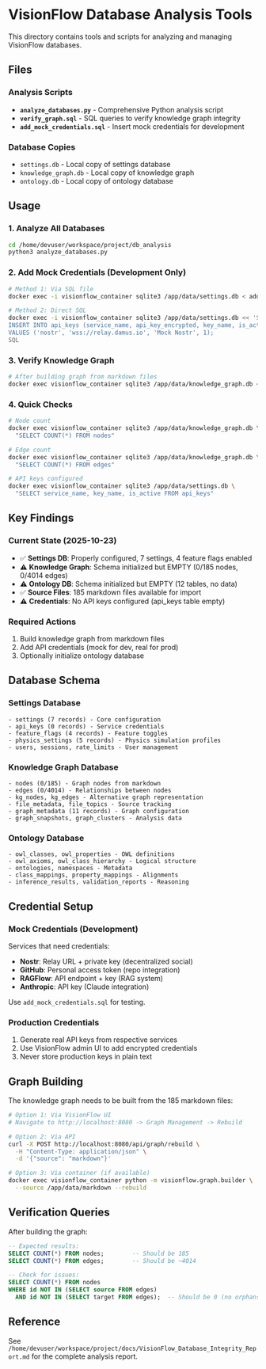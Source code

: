 # VisionFlow Database Analysis Tools

This directory contains tools and scripts for analyzing and managing VisionFlow databases.

## Files

### Analysis Scripts
- **`analyze_databases.py`** - Comprehensive Python analysis script
- **`verify_graph.sql`** - SQL queries to verify knowledge graph integrity
- **`add_mock_credentials.sql`** - Insert mock credentials for development

### Database Copies
- `settings.db` - Local copy of settings database
- `knowledge_graph.db` - Local copy of knowledge graph
- `ontology.db` - Local copy of ontology database

## Usage

### 1. Analyze All Databases
```bash
cd /home/devuser/workspace/project/db_analysis
python3 analyze_databases.py
```

### 2. Add Mock Credentials (Development Only)
```bash
# Method 1: Via SQL file
docker exec -i visionflow_container sqlite3 /app/data/settings.db < add_mock_credentials.sql

# Method 2: Direct SQL
docker exec -i visionflow_container sqlite3 /app/data/settings.db << 'SQL'
INSERT INTO api_keys (service_name, api_key_encrypted, key_name, is_active)
VALUES ('nostr', 'wss://relay.damus.io', 'Mock Nostr', 1);
SQL
```

### 3. Verify Knowledge Graph
```bash
# After building graph from markdown files
docker exec visionflow_container sqlite3 /app/data/knowledge_graph.db < verify_graph.sql
```

### 4. Quick Checks
```bash
# Node count
docker exec visionflow_container sqlite3 /app/data/knowledge_graph.db \
  "SELECT COUNT(*) FROM nodes"

# Edge count
docker exec visionflow_container sqlite3 /app/data/knowledge_graph.db \
  "SELECT COUNT(*) FROM edges"

# API keys configured
docker exec visionflow_container sqlite3 /app/data/settings.db \
  "SELECT service_name, key_name, is_active FROM api_keys"
```

## Key Findings

### Current State (2025-10-23)
- ✅ **Settings DB**: Properly configured, 7 settings, 4 feature flags enabled
- ⚠️ **Knowledge Graph**: Schema initialized but EMPTY (0/185 nodes, 0/4014 edges)
- ⚠️ **Ontology DB**: Schema initialized but EMPTY (12 tables, no data)
- ✅ **Source Files**: 185 markdown files available for import
- ⚠️ **Credentials**: No API keys configured (api_keys table empty)

### Required Actions
1. Build knowledge graph from markdown files
2. Add API credentials (mock for dev, real for prod)
3. Optionally initialize ontology database

## Database Schema

### Settings Database
```
- settings (7 records) - Core configuration
- api_keys (0 records) - Service credentials
- feature_flags (4 records) - Feature toggles
- physics_settings (5 records) - Physics simulation profiles
- users, sessions, rate_limits - User management
```

### Knowledge Graph Database
```
- nodes (0/185) - Graph nodes from markdown
- edges (0/4014) - Relationships between nodes
- kg_nodes, kg_edges - Alternative graph representation
- file_metadata, file_topics - Source tracking
- graph_metadata (11 records) - Graph configuration
- graph_snapshots, graph_clusters - Analysis data
```

### Ontology Database
```
- owl_classes, owl_properties - OWL definitions
- owl_axioms, owl_class_hierarchy - Logical structure
- ontologies, namespaces - Metadata
- class_mappings, property_mappings - Alignments
- inference_results, validation_reports - Reasoning
```

## Credential Setup

### Mock Credentials (Development)
Services that need credentials:
- **Nostr**: Relay URL + private key (decentralized social)
- **GitHub**: Personal access token (repo integration)
- **RAGFlow**: API endpoint + key (RAG system)
- **Anthropic**: API key (Claude integration)

Use `add_mock_credentials.sql` for testing.

### Production Credentials
1. Generate real API keys from respective services
2. Use VisionFlow admin UI to add encrypted credentials
3. Never store production keys in plain text

## Graph Building

The knowledge graph needs to be built from the 185 markdown files:

```bash
# Option 1: Via VisionFlow UI
# Navigate to http://localhost:8080 -> Graph Management -> Rebuild

# Option 2: Via API
curl -X POST http://localhost:8080/api/graph/rebuild \
  -H "Content-Type: application/json" \
  -d '{"source": "markdown"}'

# Option 3: Via container (if available)
docker exec visionflow_container python -m visionflow.graph.builder \
  --source /app/data/markdown --rebuild
```

## Verification Queries

After building the graph:

```sql
-- Expected results:
SELECT COUNT(*) FROM nodes;        -- Should be 185
SELECT COUNT(*) FROM edges;        -- Should be ~4014

-- Check for issues:
SELECT COUNT(*) FROM nodes
WHERE id NOT IN (SELECT source FROM edges)
  AND id NOT IN (SELECT target FROM edges);  -- Should be 0 (no orphans)
```

## Reference

See `/home/devuser/workspace/project/docs/VisionFlow_Database_Integrity_Report.md` for the complete analysis report.
